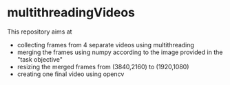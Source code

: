 # multithreadingVideos

This repository aims at 
- collecting frames from 4 separate videos using multithreading
- merging the frames using numpy according to the image provided in the "task objective"
- resizing the merged frames from (3840,2160) to (1920,1080)  
- creating one final video using opencv
